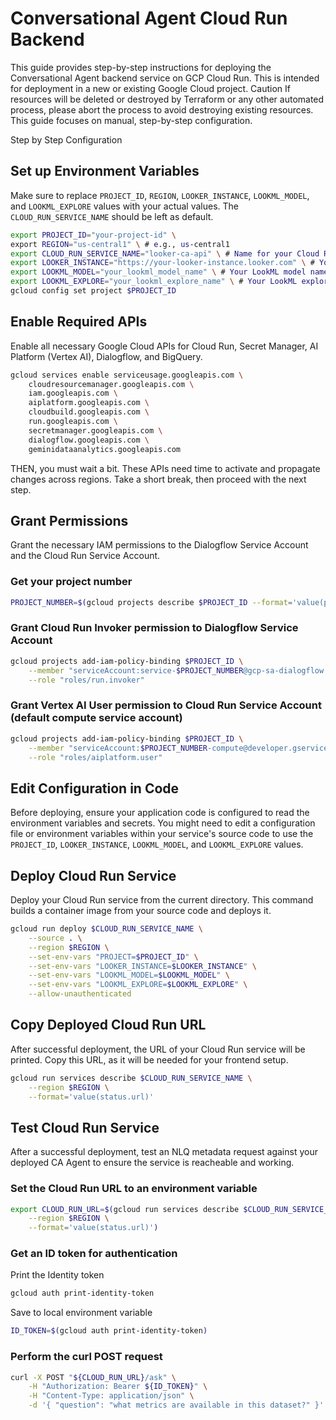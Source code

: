 # Conversational Agent Cloud Run Backend 
This guide provides step-by-step instructions for deploying the Conversational Agent backend service on GCP Cloud Run. This is intended for deployment in a new or existing Google Cloud project.
Caution
If resources will be deleted or destroyed by Terraform or any other automated process, please abort the process to avoid destroying existing resources. This guide focuses on manual, step-by-step configuration.

Step by Step Configuration
## Set up Environment Variables
Make sure to replace `PROJECT_ID`, `REGION`, `LOOKER_INSTANCE`, `LOOKML_MODEL`, and `LOOKML_EXPLORE` values with your actual values. The `CLOUD_RUN_SERVICE_NAME` should be left as default.
```bash
export PROJECT_ID="your-project-id" \
export REGION="us-central1" \ # e.g., us-central1
export CLOUD_RUN_SERVICE_NAME="looker-ca-api" \ # Name for your Cloud Run service
export LOOKER_INSTANCE="https://your-looker-instance.looker.com" \ # Your Looker instance base URL
export LOOKML_MODEL="your_lookml_model_name" \ # Your LookML model name
export LOOKML_EXPLORE="your_lookml_explore_name" \ # Your LookML explore name
gcloud config set project $PROJECT_ID
```
## Enable Required APIs
Enable all necessary Google Cloud APIs for Cloud Run, Secret Manager, AI Platform (Vertex AI), Dialogflow, and BigQuery.
```bash
gcloud services enable serviceusage.googleapis.com \
    cloudresourcemanager.googleapis.com \
    iam.googleapis.com \
    aiplatform.googleapis.com \
    cloudbuild.googleapis.com \
    run.googleapis.com \
    secretmanager.googleapis.com \
    dialogflow.googleapis.com \
    geminidataanalytics.googleapis.com
```
THEN, you must wait a bit. These APIs need time to activate and propagate changes across regions. Take a short break, then proceed with the next step.
## Grant Permissions
Grant the necessary IAM permissions to the Dialogflow Service Account and the Cloud Run Service Account.
### Get your project number
```bash
PROJECT_NUMBER=$(gcloud projects describe $PROJECT_ID --format='value(projectNumber)')
```
### Grant Cloud Run Invoker permission to Dialogflow Service Account
```bash
gcloud projects add-iam-policy-binding $PROJECT_ID \
    --member "serviceAccount:service-$PROJECT_NUMBER@gcp-sa-dialogflow.iam.gserviceaccount.com" \
    --role "roles/run.invoker"
```
### Grant Vertex AI User permission to Cloud Run Service Account (default compute service account)
```bash
gcloud projects add-iam-policy-binding $PROJECT_ID \
    --member "serviceAccount:$PROJECT_NUMBER-compute@developer.gserviceaccount.com" \
    --role "roles/aiplatform.user"
```
## Edit Configuration in Code
Before deploying, ensure your application code is configured to read the environment variables and secrets. You might need to edit a configuration file or environment variables within your service's source code to use the `PROJECT_ID`, `LOOKER_INSTANCE`, `LOOKML_MODEL`, and `LOOKML_EXPLORE` values.
## Deploy Cloud Run Service
Deploy your Cloud Run service from the current directory. This command builds a container image from your source code and deploys it.
```bash
gcloud run deploy $CLOUD_RUN_SERVICE_NAME \
    --source . \
    --region $REGION \
    --set-env-vars "PROJECT=$PROJECT_ID" \
    --set-env-vars "LOOKER_INSTANCE=$LOOKER_INSTANCE" \
    --set-env-vars "LOOKML_MODEL=$LOOKML_MODEL" \
    --set-env-vars "LOOKML_EXPLORE=$LOOKML_EXPLORE" \
    --allow-unauthenticated
```
## Copy Deployed Cloud Run URL
After successful deployment, the URL of your Cloud Run service will be printed. Copy this URL, as it will be needed for your frontend setup.
```bash
gcloud run services describe $CLOUD_RUN_SERVICE_NAME \
    --region $REGION \
    --format='value(status.url)'
```
## Test Cloud Run Service
After a successful deployment, test an NLQ metadata request against your deployed CA Agent to ensure the service is reacheable and working.
### Set the Cloud Run URL to an environment variable
```bash
export CLOUD_RUN_URL=$(gcloud run services describe $CLOUD_RUN_SERVICE_NAME \
    --region $REGION \
    --format='value(status.url)')
```
### Get an ID token for authentication
Print the Identity token
```bash
gcloud auth print-identity-token
```
Save to local environment variable
```bash
ID_TOKEN=$(gcloud auth print-identity-token)
```
### Perform the curl POST request
```bash
curl -X POST "${CLOUD_RUN_URL}/ask" \
    -H "Authorization: Bearer ${ID_TOKEN}" \
    -H "Content-Type: application/json" \
    -d '{ "question": "what metrics are available in this dataset?" }'
```

